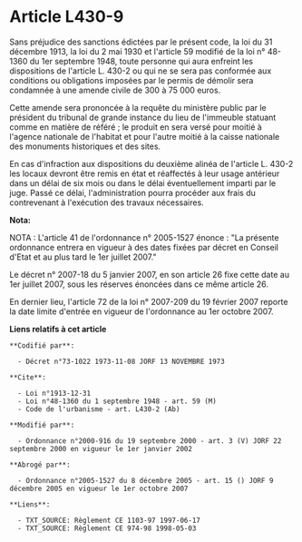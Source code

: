 # Article L430-9

Sans préjudice des sanctions édictées par le présent code, la loi du 31 décembre 1913, la loi du 2 mai 1930 et l'article 59
modifié de la loi n° 48-1360 du 1er septembre 1948, toute personne qui aura enfreint les dispositions de l'article L. 430-2
ou qui ne se sera pas conformée aux conditions ou obligations imposées par le permis de démolir sera condamnée à une amende
civile de 300 à 75 000 euros.

Cette amende sera prononcée à la requête du ministère public par le président du tribunal de grande instance du lieu de
l'immeuble statuant comme en matière de référé ; le produit en sera versé pour moitié à l'agence nationale de l'habitat et
pour l'autre moitié à la caisse nationale des monuments historiques et des sites.

En cas d'infraction aux dispositions du deuxième alinéa de l'article L. 430-2 les locaux devront être remis en état et
réaffectés à leur usage antérieur dans un délai de six mois ou dans le délai éventuellement imparti par le juge. Passé ce
délai, l'administration pourra procéder aux frais du contrevenant à l'exécution des travaux nécessaires.

**Nota:**

NOTA : L'article 41 de l'ordonnance n° 2005-1527 énonce : "La présente ordonnance entrera en vigueur à des dates fixées par
décret en Conseil d'Etat et au plus tard le 1er juillet 2007."

Le décret n° 2007-18 du 5 janvier 2007, en son article 26 fixe cette date au 1er juillet 2007, sous les réserves énoncées
dans ce même article 26.

En dernier lieu, l'article 72 de la loi n° 2007-209 du 19 février 2007 reporte la date limite d'entrée en vigueur de
l'ordonnance au 1er octobre 2007.

**Liens relatifs à cet article**

	**Codifié par**:

	  - Décret n°73-1022 1973-11-08 JORF 13 NOVEMBRE 1973

	**Cite**:

	  - Loi n°1913-12-31
	  - Loi n°48-1360 du 1 septembre 1948 - art. 59 (M)
	  - Code de l'urbanisme - art. L430-2 (Ab)

	**Modifié par**:

	  - Ordonnance n°2000-916 du 19 septembre 2000 - art. 3 (V) JORF 22 septembre 2000 en vigueur le 1er janvier 2002

	**Abrogé par**:

	  - Ordonnance n°2005-1527 du 8 décembre 2005 - art. 15 () JORF 9 décembre 2005 en vigueur le 1er octobre 2007

	**Liens**:

	  - TXT_SOURCE: Règlement CE 1103-97 1997-06-17
	  - TXT_SOURCE: Règlement CE 974-98 1998-05-03
